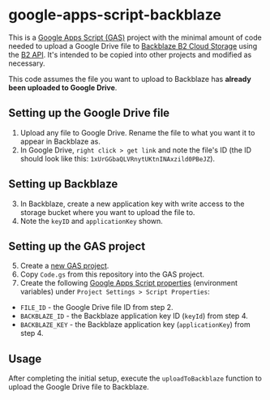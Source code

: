 # google-apps-script-backblaze

This is a [Google Apps Script (GAS)](https://developers.google.com/apps-script) project with the minimal amount of code needed to upload a Google Drive file to [Backblaze B2 Cloud Storage](https://www.backblaze.com/b2/cloud-storage.html) using the [B2 API](https://www.backblaze.com/b2/docs/). It's intended to be copied into other projects and modified as necessary. 

This code assumes the file you want to upload to Backblaze has **already been uploaded to Google Drive**.

## Setting up the Google Drive file

1. Upload any file to Google Drive. Rename the file to what you want it to appear in Backblaze as.
2. In Google Drive, `right click > get link` and note the file's ID (the ID should look like this: `1xUrGGbaQLVRnytUKtnINAxzild0PBeJZ`).

## Setting up Backblaze

3. In Backblaze, create a new application key with write access to the storage bucket where you want to upload the file to.
4. Note the `keyID` and `applicationKey` shown.

## Setting up the GAS project

5. Create a [new GAS project](https://script.new).
6. Copy `Code.gs` from this repository into the GAS project.
7. Create the following [Google Apps Script properties](https://developers.google.com/apps-script/guides/properties) (environment variables) under `Project Settings > Script Properties`:
- `FILE_ID` - the Google Drive file ID from step 2.
- `BACKBLAZE_ID` - the Backblaze application key ID (`keyId`) from step 4.
- `BACKBLAZE_KEY` - the Backblaze application key (`applicationKey`) from step 4.

## Usage

After completing the initial setup, execute the `uploadToBackblaze` function to upload the Google Drive file to Backblaze.
